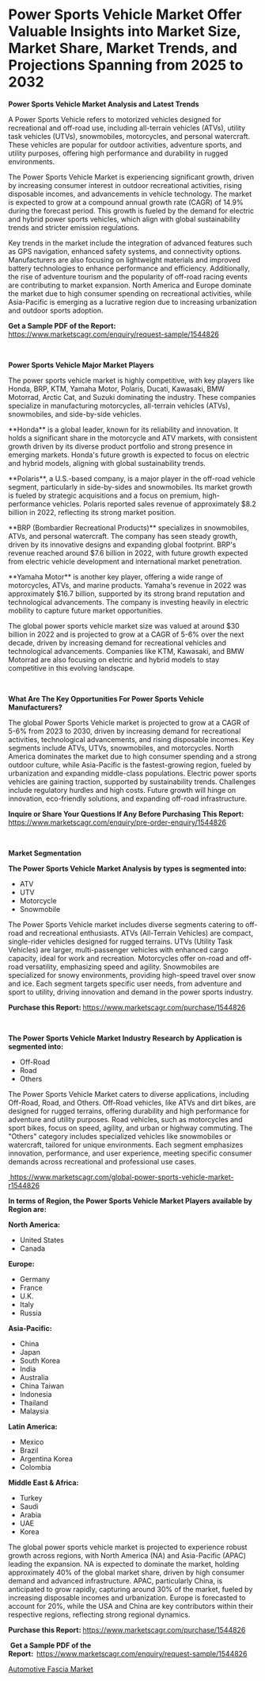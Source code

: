 <p><h1>Power Sports Vehicle Market Offer Valuable Insights into Market Size, Market Share, Market Trends, and Projections Spanning from 2025 to 2032</h1></p><p><strong>Power Sports Vehicle Market Analysis and Latest Trends</strong></p>
<p><p>A Power Sports Vehicle refers to motorized vehicles designed for recreational and off-road use, including all-terrain vehicles (ATVs), utility task vehicles (UTVs), snowmobiles, motorcycles, and personal watercraft. These vehicles are popular for outdoor activities, adventure sports, and utility purposes, offering high performance and durability in rugged environments.</p><p>The Power Sports Vehicle Market is experiencing significant growth, driven by increasing consumer interest in outdoor recreational activities, rising disposable incomes, and advancements in vehicle technology. The market is expected to grow at a compound annual growth rate (CAGR) of 14.9% during the forecast period. This growth is fueled by the demand for electric and hybrid power sports vehicles, which align with global sustainability trends and stricter emission regulations.</p><p>Key trends in the market include the integration of advanced features such as GPS navigation, enhanced safety systems, and connectivity options. Manufacturers are also focusing on lightweight materials and improved battery technologies to enhance performance and efficiency. Additionally, the rise of adventure tourism and the popularity of off-road racing events are contributing to market expansion. North America and Europe dominate the market due to high consumer spending on recreational activities, while Asia-Pacific is emerging as a lucrative region due to increasing urbanization and outdoor sports adoption.</p></p>
<p><strong>Get a Sample PDF of the Report:&nbsp;</strong> <a href="https://www.marketscagr.com/enquiry/request-sample/1544826?utm_campaign=1905&utm_medium=2&utm_source=Github&utm_content=ia&utm_term=21012025&utm_id=power-sports-vehicle">https://www.marketscagr.com/enquiry/request-sample/1544826</a></p>
<p>&nbsp;</p>
<p><strong>Power Sports Vehicle Major Market Players</strong></p>
<p><p>The power sports vehicle market is highly competitive, with key players like Honda, BRP, KTM, Yamaha Motor, Polaris, Ducati, Kawasaki, BMW Motorrad, Arctic Cat, and Suzuki dominating the industry. These companies specialize in manufacturing motorcycles, all-terrain vehicles (ATVs), snowmobiles, and side-by-side vehicles.</p><p>**Honda** is a global leader, known for its reliability and innovation. It holds a significant share in the motorcycle and ATV markets, with consistent growth driven by its diverse product portfolio and strong presence in emerging markets. Honda's future growth is expected to focus on electric and hybrid models, aligning with global sustainability trends.</p><p>**Polaris**, a U.S.-based company, is a major player in the off-road vehicle segment, particularly in side-by-sides and snowmobiles. Its market growth is fueled by strategic acquisitions and a focus on premium, high-performance vehicles. Polaris reported sales revenue of approximately $8.2 billion in 2022, reflecting its strong market position.</p><p>**BRP (Bombardier Recreational Products)** specializes in snowmobiles, ATVs, and personal watercraft. The company has seen steady growth, driven by its innovative designs and expanding global footprint. BRP's revenue reached around $7.6 billion in 2022, with future growth expected from electric vehicle development and international market penetration.</p><p>**Yamaha Motor** is another key player, offering a wide range of motorcycles, ATVs, and marine products. Yamaha's revenue in 2022 was approximately $16.7 billion, supported by its strong brand reputation and technological advancements. The company is investing heavily in electric mobility to capture future market opportunities.</p><p>The global power sports vehicle market size was valued at around $30 billion in 2022 and is projected to grow at a CAGR of 5-6% over the next decade, driven by increasing demand for recreational vehicles and technological advancements. Companies like KTM, Kawasaki, and BMW Motorrad are also focusing on electric and hybrid models to stay competitive in this evolving landscape.</p></p>
<p>&nbsp;</p>
<p><strong>What Are The Key Opportunities For Power Sports Vehicle Manufacturers?</strong></p>
<p><p>The global Power Sports Vehicle market is projected to grow at a CAGR of 5-6% from 2023 to 2030, driven by increasing demand for recreational activities, technological advancements, and rising disposable incomes. Key segments include ATVs, UTVs, snowmobiles, and motorcycles. North America dominates the market due to high consumer spending and a strong outdoor culture, while Asia-Pacific is the fastest-growing region, fueled by urbanization and expanding middle-class populations. Electric power sports vehicles are gaining traction, supported by sustainability trends. Challenges include regulatory hurdles and high costs. Future growth will hinge on innovation, eco-friendly solutions, and expanding off-road infrastructure.</p></p>
<p><strong>Inquire or Share Your Questions If Any Before Purchasing This Report:</strong> <a href="https://www.marketscagr.com/enquiry/pre-order-enquiry/1544826?utm_campaign=1905&utm_medium=2&utm_source=Github&utm_content=ia&utm_term=21012025&utm_id=power-sports-vehicle">https://www.marketscagr.com/enquiry/pre-order-enquiry/1544826</a></p>
<p>&nbsp;</p>
<p><strong>Market Segmentation</strong></p>
<p><strong>The Power Sports Vehicle Market Analysis by types is segmented into:</strong></p>
<p><ul><li>ATV</li><li>UTV</li><li>Motorcycle</li><li>Snowmobile</li></ul></p>
<p><p>The Power Sports Vehicle market includes diverse segments catering to off-road and recreational enthusiasts. ATVs (All-Terrain Vehicles) are compact, single-rider vehicles designed for rugged terrains. UTVs (Utility Task Vehicles) are larger, multi-passenger vehicles with enhanced cargo capacity, ideal for work and recreation. Motorcycles offer on-road and off-road versatility, emphasizing speed and agility. Snowmobiles are specialized for snowy environments, providing high-speed travel over snow and ice. Each segment targets specific user needs, from adventure and sport to utility, driving innovation and demand in the power sports industry.</p></p>
<p><strong>Purchase this Report:&nbsp;</strong><a href="https://www.marketscagr.com/purchase/1544826?utm_campaign=1905&utm_medium=2&utm_source=Github&utm_content=ia&utm_term=21012025&utm_id=power-sports-vehicle">https://www.marketscagr.com/purchase/1544826</a></p>
<p>&nbsp;</p>
<p><strong>The Power Sports Vehicle Market Industry Research by Application is segmented into:</strong></p>
<p><ul><li>Off-Road</li><li>Road</li><li>Others</li></ul></p>
<p><p>The Power Sports Vehicle Market caters to diverse applications, including Off-Road, Road, and Others. Off-Road vehicles, like ATVs and dirt bikes, are designed for rugged terrains, offering durability and high performance for adventure and utility purposes. Road vehicles, such as motorcycles and sport bikes, focus on speed, agility, and urban or highway commuting. The "Others" category includes specialized vehicles like snowmobiles or watercraft, tailored for unique environments. Each segment emphasizes innovation, performance, and user experience, meeting specific consumer demands across recreational and professional use cases.</p></p>
<p><a href="https://www.marketscagr.com/global-power-sports-vehicle-market-r1544826?utm_campaign=1905&utm_medium=2&utm_source=Github&utm_content=ia&utm_term=21012025&utm_id=power-sports-vehicle">&nbsp;https://www.marketscagr.com/global-power-sports-vehicle-market-r1544826</a></p>
<p><strong>In terms of Region, the Power Sports Vehicle Market Players available by Region are:</strong></p>
<p>
    <p> <strong> North America: </strong>
        <ul>
            <li>United States</li>
            <li>Canada</li>
        </ul>
        </p> 
    <p> <strong> Europe: </strong>
        <ul>
            <li>Germany</li>
            <li>France</li>
            <li>U.K.</li>
            <li>Italy</li>
            <li>Russia</li>
        </ul>
        </p> 
    <p> <strong> Asia-Pacific: </strong>
        <ul>
            <li>China</li>
            <li>Japan</li>
            <li>South Korea</li>
            <li>India</li>
            <li>Australia</li>
            <li>China Taiwan</li>
            <li>Indonesia</li>
            <li>Thailand</li>
            <li>Malaysia</li>
        </ul>
        </p> 
    <p> <strong> Latin America: </strong>
        <ul>
            <li>Mexico</li>
            <li>Brazil</li>
            <li>Argentina Korea</li>
            <li>Colombia</li>
        </ul>
        </p> 
    <p> <strong> Middle East & Africa: </strong>
        <ul>
            <li>Turkey</li>
            <li>Saudi</li>
            <li>Arabia</li>
            <li>UAE</li>
            <li>Korea</li>
        </ul>
    </p>
    </p>
<p><p>The global power sports vehicle market is projected to experience robust growth across regions, with North America (NA) and Asia-Pacific (APAC) leading the expansion. NA is expected to dominate the market, holding approximately 40% of the global market share, driven by high consumer demand and advanced infrastructure. APAC, particularly China, is anticipated to grow rapidly, capturing around 30% of the market, fueled by increasing disposable incomes and urbanization. Europe is forecasted to account for 20%, while the USA and China are key contributors within their respective regions, reflecting strong regional dynamics.</p></p>
<p><strong>Purchase this Report: </strong><a href="https://www.marketscagr.com/purchase/1544826?utm_campaign=1905&utm_medium=2&utm_source=Github&utm_content=ia&utm_term=21012025&utm_id=power-sports-vehicle">https://www.marketscagr.com/purchase/1544826</a></p>
<p>&nbsp;<strong>Get a Sample PDF of the Report:&nbsp;&nbsp;</strong><a href="https://www.marketscagr.com/enquiry/request-sample/1544826?utm_campaign=1905&utm_medium=2&utm_source=Github&utm_content=ia&utm_term=21012025&utm_id=power-sports-vehicle">https://www.marketscagr.com/enquiry/request-sample/1544826</a></p>
<p><strong></strong></p>
<p><p><a href="https://github.com/mabutironaldo/Market-Research-Report-List-6/blob/main/automotive-fascia-market.md?utm_campaign=1905&utm_medium=2&utm_source=Github&utm_content=ia&utm_term=21012025&utm_id=power-sports-vehicle">Automotive Fascia Market</a></p></p>